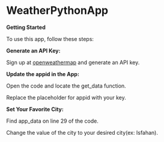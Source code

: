 # WeatherPythonApp
**Getting Started**

To use this app, follow these steps:

**Generate an API Key:**

Sign up at [openweathermap](https://openweathermap.org) and generate an API key.

**Update the appid in the App:**

Open the code and locate the get_data function.

Replace the placeholder for appid with your key.

**Set Your Favorite City:**

Find app_data on line 29 of the code.

Change the value of the city to your desired city(ex: Isfahan). 
